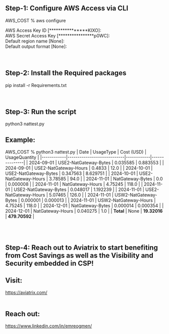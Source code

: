 ## Step-1: Configure AWS Access via CLI

AWS_COST % aws configure

AWS Access Key ID [****************KIXO]:<br>
AWS Secret Access Key [****************p0WC]:<br>
Default region name [None]:<br>
Default output format [None]:<br>
<br><br>
## Step-2: Install the Required packages<br>
pip install -r Requirements.txt<br>
<br><br>
## Step-3: Run the script<br>
python3 nattest.py<br>

## Example: 
AWS_COST % python3 nattest.py
| Date       | UsageType                  | Cost (USD) | UsageQuantity |
|------------|----------------------------|------------|---------------|
| 2024-09-01 | USE2-NatGateway-Bytes      | 0.035585   | 0.883553      |
| 2024-09-01 | USE2-NatGateway-Hours      | 0.4833     | 12.0          |
| 2024-10-01 | USE2-NatGateway-Bytes      | 0.347563   | 8.629751      |
| 2024-10-01 | USE2-NatGateway-Hours      | 3.78585    | 94.0          |
| 2024-11-01 | NatGateway-Bytes           | 0.0        | 0.000008      |
| 2024-11-01 | NatGateway-Hours           | 4.75245    | 118.0         |
| 2024-11-01 | USE2-NatGateway-Bytes      | 0.048017   | 1.192239      |
| 2024-11-01 | USE2-NatGateway-Hours      | 5.07465    | 126.0         |
| 2024-11-01 | USW2-NatGateway-Bytes      | 0.000001   | 0.000013      |
| 2024-11-01 | USW2-NatGateway-Hours      | 4.75245    | 118.0         |
| 2024-12-01 | NatGateway-Bytes           | 0.000014   | 0.000354      |
| 2024-12-01 | NatGateway-Hours           | 0.040275   | 1.0           |
| **Total**  | None                       | **19.32016** | **479.70592** |

<br><br>

## Step-4: Reach out to Aviatrix to start benefiting from Cost Savings as well as the Visibility and Security embedded in CSP!

## Visit: 
https://aviatrix.com/ <br><br>
## Reach out: 
https://www.linkedin.com/in/emreogmen/
